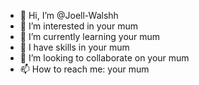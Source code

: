 - 👋 Hi, I’m @Joell-Walshh
- 👀 I’m interested in your mum
- 🌱 I’m currently learning your mum
- 🌳 I have skills in your mum
- 💞️ I’m looking to collaborate on your mum
- 📫 How to reach me: your mum

<!---
Joell-Walshh/Joell-Walshh is a ✨ special ✨ repository because its `README.md` (this file) appears on your GitHub profile.
You can click the Preview link to take a look at your changes.
--->
